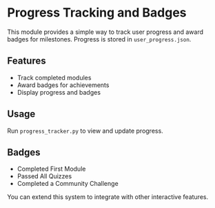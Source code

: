# Progress Tracking and Badges

This module provides a simple way to track user progress and award badges for milestones. Progress is stored in `user_progress.json`.

## Features
- Track completed modules
- Award badges for achievements
- Display progress and badges

## Usage
Run `progress_tracker.py` to view and update progress.

## Badges
- Completed First Module
- Passed All Quizzes
- Completed a Community Challenge

You can extend this system to integrate with other interactive features.
